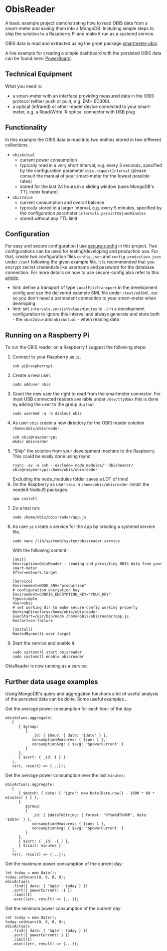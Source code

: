 # ObisReader

A basic example project demonstrating how to read OBIS data from a smart-meter and saving them into a MongoDB. Including simple steps to ship the solution to a Raspberry Pi and make it run as a systemd service.

OBIS data is read and extracted using the great package [smartmeter-obis](https://www.npmjs.com/package/smartmeter-obis).

A live example for creating a simple dashboard with the persisted OBIS data can be found here: [PowerBoard](https://powerboard.appspot.com).

## Technical Equipment

What you need is:
- a smart-meter with an interface providing measured data in the OBIS protocol (either push or pull), e.g. EMH ED300L
- a optical (infrared) or other reader device connected to your smart-meter, e.g. a Read/Write IR optical connector with USB plug

## Functionality

In this example the OBIS data is read into two entities stored in two different collections.

- `obisActual` 
  - current power consumption
  - typically read in a very short interval, e.g. every 3 seconds, specified by the configuration parameter `obis.requestInterval` (please consult the manual of your smart-meter for the lowest possible rates)
  - stored for the last 24 hours in a sliding window (uses MongoDB's TTL index feature)
- `obisValue`  
  - current consumption and overall balance
  - typically stored in a larger interval, e.g. every 5 minutes, specified by the configuration parameter `intervals.persistValuesMinutes`
  - stored without any TTL limit

## Configuration

For easy and secure configuration I use [secure-config](https://www.npmjs.com/package/@tsmx/secure-config) in this project. Two configurations can be used for testing/developing and production use. For that, create two configuration files `config.json` and `config-production.json` under `/conf` following the given example file. It is recommended that you encrypt secret credentials like username and password for the database connection. For more details on how to use secure-config also refer to this [article](https://tsmx.net/secure-config/). 

- hint: define a transport of type `LocalFileTransport` in the development config and use the delivered example SML file under `/test/ed300l.dat` so you don't need a permanent connection to your smart-meter when developing
- hint: set `intervals.persistValuesMinutes` to `-1` in a development configuration to ignore this interval and always generate and store both - the `obisValue` and `obisActual` - when reading data

## Running on a Raspberry Pi

To run the OBIS reader on a Raspberry I suggest the following steps:

1. Connect to your Raspberry as `pi`.
   ```
   ssh pi@raspberrypi
   ```
2. Create a new user.
   ```
   sudo adduser obis
   ```
3. Grant the new user the right to read from the smartmeter connector. For most USB connected readers available under `/dev/ttyUSBx` this is done by adding the user to the group `dialout`.
   ```
   sudo usermod -a -G dialout obis
   ```
4. As user `obis` create a new directory for the OBIS reader solution `/home/obis/obisreader`.
   ```
   ssh obis@raspberrypi
   mkdir obisreader
   ```
5. "Ship" the solution from your development machine to the Raspberry. This could be easily done using rsync.
   ```
   rsync -av -e ssh --exclude='node_modules/' ObisReader/ obis@raspberrypi:/home/obis/obisreader
   ```
   Excluding the node_modules folder saves a LOT of time!
6. On the Raspberry as user `obis` in `/home/obis/obisreader` install the needed NodeJS packages.
   ```
   npm install
   ```
7. Do a test run: 
   ```
   node /home/obis/obisreader/app.js
   ```
8. As user `pi` create a service for the app by creating a systemd service file.
   ```
   sudo nano /lib/systemd/system/obisreader.service
   ```
   With the following content:
   ```
   [Unit]
   Description=ObisReader - reading and persisting OBIS data from your smart-meter
   After=network.target

   [Service]
   Environment=NODE_ENV="production"
   # configuration encryption key
   Environment=CONFIG_ENCRYPTION_KEY="YOUR_KEY"
   Type=simple
   User=obis
   # set working dir to make secure-config working properly
   WorkingDirectory=/home/obis/obisreader
   ExecStart=/usr/bin/node /home/obis/obisreader/app.js
   Restart=on-failure

   [Install]
   WantedBy=multi-user.target
   ```
9. Start the service and enable it.
   ```
   sudo systemctl start obisreader
   sudo systemctl enable obisreader
   ```
ObisReader is now running as a service.

## Further data usage examples

Using MongoDB's query and aggregation functions a lot of useful analysis of the persisted data can be done. Some useful examples...

Get the average power consumption for each hour of the day: 

```
obisValues.aggregate(
   [
      { $group: 
         { 
            _id: { $hour: { date: '$date' } }, 
            consumptionMeasures: { $sum: 1 }, 
            consumptionAvg: { $avg: '$powerCurrent' } 
         } 
      },
      { $sort: { _id: 1 } }
   ],
   (err, result) => {...});
```

Get the average power consumption over the last `minutes`: 

```
obisActuals.aggregate(
   [
      { $match: { date: { '$gte': new Date(Date.now() - 1000 * 60 * minutes) } } },
      { 
         $group: 
         { 
            _id: { $dateToString: { format: '%Y%m%dT%H%M', date: '$date' } },
            consumptionMeasures: { $sum: 1 }, 
            consumptionAvg: { $avg: '$powerCurrent' } 
         } 
      },
      { $sort: { _id: -1 } },
      { $limit: minutes }
   ],
   (err, result) => {...});
```

Get the maximum power consumption of the current day:

```
let today = new Date();
today.setHours(0, 0, 0, 0);
obisActuals
   .find({ date: { '$gte': today } })
   .sort({ powerCurrent: -1 })
   .limit(1)
   .exec((err, result) => {...});
```

Get the minimum power consumption of the current day:

```
let today = new Date();
today.setHours(0, 0, 0, 0);
obisActuals
   .find({ date: { '$gte': today } })
   .sort({ powerCurrent: 1 })
   .limit(1)
   .exec((err, result) => {...});
```




